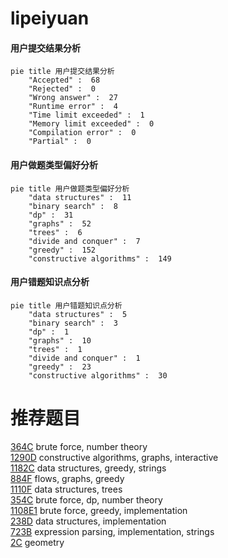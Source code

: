 # lipeiyuan

<!-- tabs:start -->



#### **用户提交结果分析**

```mermaid
pie title 用户提交结果分析
    "Accepted" :  68
    "Rejected" :  0
    "Wrong answer" :  27
    "Runtime error" :  4
    "Time limit exceeded" :  1
    "Memory limit exceeded" :  0
    "Compilation error" :  0
    "Partial" :  0
```

#### **用户做题类型偏好分析**

```mermaid
pie title 用户做题类型偏好分析
    "data structures" :  11
    "binary search" :  8
    "dp" :  31
    "graphs" :  52
    "trees" :  6
    "divide and conquer" :  7
    "greedy" :  152
    "constructive algorithms" :  149
```
#### **用户错题知识点分析**

```mermaid
pie title 用户错题知识点分析
    "data structures" :  5
    "binary search" :  3
    "dp" :  1
    "graphs" :  10
    "trees" :  1
    "divide and conquer" :  1
    "greedy" :  23
    "constructive algorithms" :  30
```



<!-- tabs:end -->
# 推荐题目
[364C](https://codeforces.com/contest/364/problem/C)		brute force,
                        number theory		  
[1290D](https://codeforces.com/contest/1290/problem/D)		constructive algorithms,
                        graphs,
                        interactive		  
[1182C](https://codeforces.com/contest/1182/problem/C)		data structures,
                        greedy,
                        strings		  
[884F](https://codeforces.com/contest/884/problem/F)		flows,
                        graphs,
                        greedy		  
[1110F](https://codeforces.com/contest/1110/problem/F)		data structures,
                        trees		  
[354C](https://codeforces.com/contest/354/problem/C)		brute force,
                        dp,
                        number theory		  
[1108E1](https://codeforces.com/contest/1108E/problem/1)		brute force,
                        greedy,
                        implementation		  
[238D](https://codeforces.com/contest/238/problem/D)		data structures,
                        implementation		  
[723B](https://codeforces.com/contest/723/problem/B)		expression parsing,
                        implementation,
                        strings		  
[2C](https://codeforces.com/contest/2/problem/C)		geometry		  
